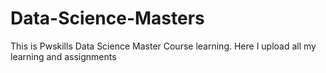 # Data-Science-Masters
This is Pwskills Data Science Master Course learning. Here I upload all my learning and assignments
